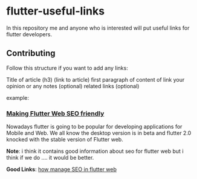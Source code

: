 # flutter-useful-links
In this repository me and anyone who is interested will put useful links for flutter developers.

## Contributing 

Follow this structure if you want to add any links:

Title of article (h3) (link to article)
first paragraph of content of link
your opinion or any notes (optional)
related links (optional)


example:

### [Making Flutter Web SEO friendly](https://medium.com/mindful-engineering/flutter-web-seo-friendly-317528c29cc6)
Nowadays flutter is going to be popular for developing applications for Mobile and Web. We all know the desktop version is in beta and flutter 2.0 knocked with the stable version of Flutter web.

**Note**: i think it contains good information about seo for flutter web but i think if we do .... it would be better.

**Good Links**: [how manage SEO in flutter web](https://stackoverflow.com/questions/71634738/how-manage-seo-in-flutter-web)

